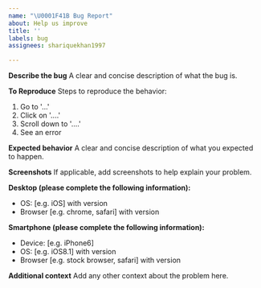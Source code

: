 ```yaml
---
name: "\U0001F41B Bug Report"
about: Help us improve
title: ''
labels: bug
assignees: shariquekhan1997

---
```


**Describe the bug**
A clear and concise description of what the bug is.

**To Reproduce**
Steps to reproduce the behavior:
1. Go to '...'
2. Click on '....'
3. Scroll down to '....'
4. See an error

**Expected behavior**
A clear and concise description of what you expected to happen.

**Screenshots**
If applicable, add screenshots to help explain your problem.

**Desktop (please complete the following information):**
 - OS: [e.g. iOS] with version
 - Browser [e.g. chrome, safari] with version

**Smartphone (please complete the following information):**
 - Device: [e.g. iPhone6]
 - OS: [e.g. iOS8.1] with version
 - Browser [e.g. stock browser, safari] with version

**Additional context**
Add any other context about the problem here.
